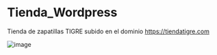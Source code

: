 # Tienda_Wordpress
 Tienda de zapatillas TIGRE subido en el dominio https://tiendatigre.com
 
 
![image](https://user-images.githubusercontent.com/125236522/231643915-094fcbba-cb3a-4b9c-83f5-878d28f074b7.png)
